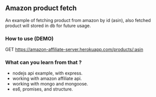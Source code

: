 ## Amazon product fetch

An example of fetching product from amazon by id (asin),
also fetched product will stored in db for future usage.

### How to use (DEMO)
 
GET https://amazon-affiliate-server.herokuapp.com/products/:asin

### What can you learn from that ?

- nodejs api example, with express.
- working with amazon affiliate api.
- working with mongo and mongoose.
- es6, promises, and structure.